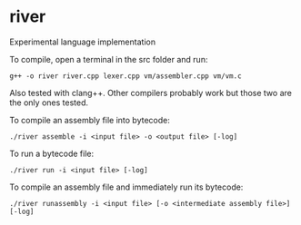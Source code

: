 # river
Experimental language implementation

To compile, open a terminal in the src folder and run:

    g++ -o river river.cpp lexer.cpp vm/assembler.cpp vm/vm.c

Also tested with clang++. Other compilers probably work but those two are the only ones tested.

To compile an assembly file into bytecode:

    ./river assemble -i <input file> -o <output file> [-log]

To run a bytecode file:

    ./river run -i <input file> [-log]

To compile an assembly file and immediately run its bytecode:

    ./river runassembly -i <input file> [-o <intermediate assembly file>] [-log]
